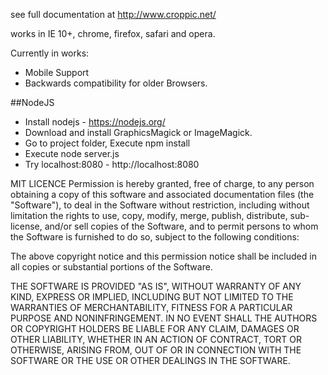 see full documentation at http://www.croppic.net/

works in IE 10+, chrome, firefox, safari and opera.

Currently in works:

- Mobile Support
- Backwards compatibility for older Browsers.




##NodeJS

- Install nodejs - https://nodejs.org/
- Download and install GraphicsMagick or ImageMagick.
- Go to project folder, Execute npm install
- Execute node server.js
- Try localhost:8080 - http://localhost:8080

MIT LICENCE
Permission is hereby granted, free of charge, to any person obtaining
a copy of this software and associated documentation files (the
"Software"), to deal in the Software without restriction, including
without limitation the rights to use, copy, modify, merge, publish,
distribute, sub-license, and/or sell copies of the Software, and to
permit persons to whom the Software is furnished to do so, subject to
the following conditions:

The above copyright notice and this permission notice shall be
included in all copies or substantial portions of the Software.

THE SOFTWARE IS PROVIDED "AS IS", WITHOUT WARRANTY OF ANY KIND,
EXPRESS OR IMPLIED, INCLUDING BUT NOT LIMITED TO THE WARRANTIES OF
MERCHANTABILITY, FITNESS FOR A PARTICULAR PURPOSE AND
NONINFRINGEMENT. IN NO EVENT SHALL THE AUTHORS OR COPYRIGHT HOLDERS BE
LIABLE FOR ANY CLAIM, DAMAGES OR OTHER LIABILITY, WHETHER IN AN ACTION
OF CONTRACT, TORT OR OTHERWISE, ARISING FROM, OUT OF OR IN CONNECTION
WITH THE SOFTWARE OR THE USE OR OTHER DEALINGS IN THE SOFTWARE.
